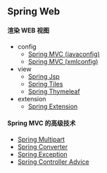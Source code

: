 Spring Web
--

#### 渲染 WEB 视图

- config
    - <a href="spring-javaconfig">Spring MVC (javaconfig)</a>
    - <a href="spring-xmlconfig">Spring MVC (xmlconfig)</a>
- view
    - <a href="spring-jsp">Spring Jsp</a>
    - <a href="spring-tiles">Spring Tiles</a>
    - <a href="spring-thymeleaf">Spring Thymeleaf</a>
- extension
    - <a href="spring-extension">Spring Extension</a>

#### Spring MVC 的高级技术

- <a href="spring-multipart">Spring Multipart</a>
- <a href="spring-converter">Spring Converter</a>
- <a href="spring-exception">Spring Exception</a>
- <a href="spring-advice">Spring Controller Advice</a>
